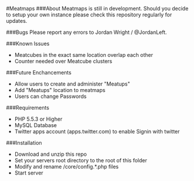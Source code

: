 #Meatmaps
###About
Meatmaps is still in development. Should you decide to setup your own instance please check this repository regularly for updates. 

###Bugs
Please report any errors to Jordan Wright / @JordanLeft.

###Known Issues
* Meatcubes in the exact same location overlap each other
* Counter needed over Meatcube clusters

###Future Enchancements
* Allow users to create and administer "Meatups"
* Add "Meatups" location to meatmaps
* Users can change Passwords

###Requirements
* PHP 5.5.3 or Higher
* MySQL Database
* Twitter apps account (apps.twitter.com) to enable Signin with twitter

###Installation
* Download and unzip this repo
* Set your servers root directory to the root of this folder
* Modify and rename /core/config.*.php files
* Start server
